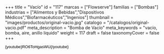 +++
title = "Vacío"
id = "117"
marcas = ["Flowserve"]
familias = ["Bombas"]
industrias = ["Alimentos y Bebidas","Dispositivos Médicos","Biofarmacéuticos","Ingenios"]
thumbnail = "images/productos/original-vacio.jpg"
catalogo = "/catalogos/original-vacio.pdf"
meta_description = "Bomba de Vacío"
meta_keywords = "vacío, bomba, aire, anillo liquido"
weight = 117
draft = false
taxonomyCover = false
+++
<p><span style="color: #000000; font-family: Arial; font-size: 13px; line-height: 14.399999618530273px; text-align: justify; white-space: pre-wrap;">{youtube}RO6ToHgasWU{/youtube}</span></p>